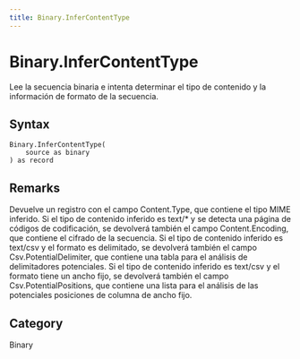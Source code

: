```yaml
---
title: Binary.InferContentType
---
```


# Binary.InferContentType


Lee la secuencia binaria e intenta determinar el tipo de contenido y la información de formato de la secuencia.


## Syntax

```powerquery
Binary.InferContentType(
    source as binary
) as record
```


## Remarks

Devuelve un registro con el campo Content.Type, que contiene el tipo MIME inferido.    Si el tipo de contenido inferido es text/\* y se detecta una página de códigos de codificación, se devolverá también el campo Content.Encoding, que contiene el cifrado de la secuencia.    Si el tipo de contenido inferido es text/csv y el formato es delimitado, se devolverá también el campo Csv.PotentialDelimiter, que contiene una tabla para el análisis de delimitadores potenciales.    Si el tipo de contenido inferido es text/csv y el formato tiene un ancho fijo, se devolverá también el campo Csv.PotentialPositions, que contiene una lista para el análisis de las potenciales posiciones de columna de ancho fijo.



## Category
Binary
